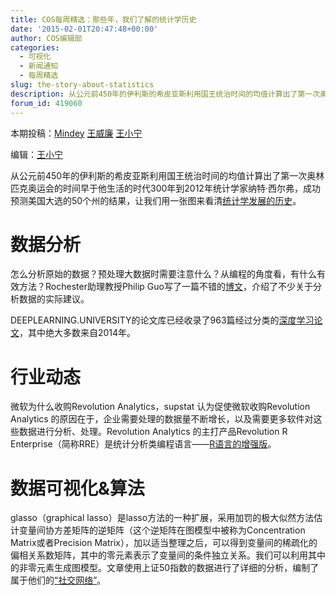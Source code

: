 ```yaml
---
title: COS每周精选：那些年，我们了解的统计学历史
date: '2015-02-01T20:47:48+00:00'
author: COS编辑部
categories:
  - 可视化
  - 新闻通知
  - 每周精选
slug: the-story-about-statistics
description: 从公元前450年的伊利斯的希皮亚斯利用国王统治时间的均值计算出了第一次奥林匹克奥运会的时间早于他生活的时代300年到2012年统计学家纳特·西尔弗，成功预测美国大选的50个州的结果，让我们用一张图来看清[统计学发展的历史](http://www.statslife.org.uk/images/pdf/timeline-of-statistics.pdf)。
forum_id: 419060
---
```


本期投稿：[Mindey](http://mindey.com) [王威廉](http://weibo.com/u/1657470871?from=feed&loc=avatar) [王小宁](http://weibo.com/wangxiaoningtongxue/profile?rightmod=1&wvr=6&mod=personinfo)


编辑：[王小宁](http://weibo.com/wangxiaoningtongxue/profile?rightmod=1&wvr=6&mod=personinfo)

从公元前450年的伊利斯的希皮亚斯利用国王统治时间的均值计算出了第一次奥林匹克奥运会的时间早于他生活的时代300年到2012年统计学家纳特·西尔弗，成功预测美国大选的50个州的结果，让我们用一张图来看清[统计学发展的历史](http://www.statslife.org.uk/images/pdf/timeline-of-statistics.pdf)。



# 数据分析 

怎么分析原始的数据？预处理大数据时需要注意什么？从编程的角度看，有什么有效方法？Rochester助理教授Philip Guo写了一篇不错的[博文](http://pgbovine.net/parsing-raw-data.htm)，介绍了不少关于分析数据的实际建议。

DEEPLEARNING.UNIVERSITY的论文库已经收录了963篇经过分类的[深度学习论文](http://memkite.com/deep-learning-bibliography/)，其中绝大多数来自2014年。

# 行业动态

微软为什么收购Revolution Analytics，supstat 认为促使微软收购Revolution Analytics 的原因在于，企业需要处理的数据量不断增长，以及需要更多软件对这些数据进行分析、处理。Revolution Analytics 的主打产品Revolution R Enterprise（简称RRE）是统计分析类编程语言——[R语言的增强版](http://supstat.com.cn/blog/2015/01/27/integrate-r-into-applications-with-deployr-open/)。

# 数据可视化&算法

glasso（graphical lasso）是lasso方法的一种扩展，采用加罚的极大似然方法估计变量间协方差矩阵的逆矩阵（这个逆矩阵在图模型中被称为Concentration Matrix或者Precision Matrix），加以适当整理之后，可以得到变量间的稀疏化的偏相关系数矩阵，其中的零元素表示了变量间的条件独立关系。我们可以利用其中的非零元素生成图模型。文章使用上证50指数的数据进行了详细的分析，编制了属于他们的[“社交网络”](http://site.douban.com/182577/widget/notes/10568316/note/452257762/)。
